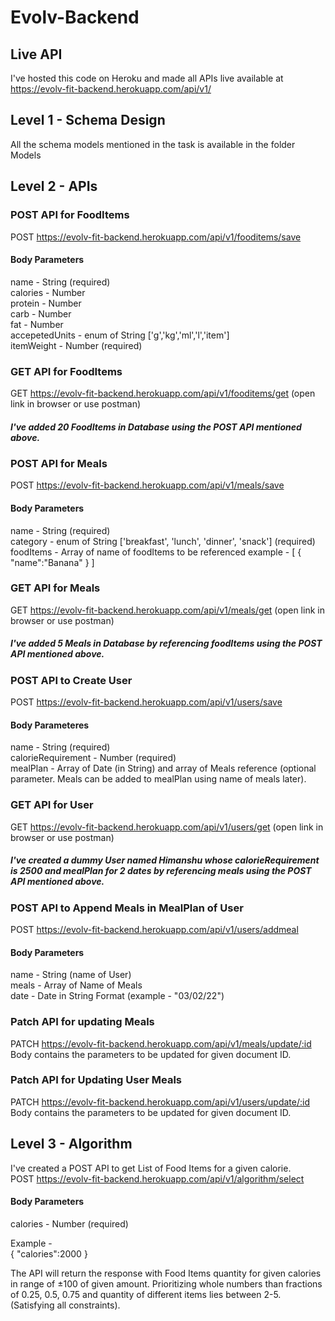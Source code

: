 # Evolv-Backend

## Live API
I've hosted this code on Heroku and made all APIs live available at https://evolv-fit-backend.herokuapp.com/api/v1/

## Level 1 - Schema Design
All the schema models mentioned in the task is available in the folder Models

## Level 2 - APIs
### POST API for FoodItems
POST https://evolv-fit-backend.herokuapp.com/api/v1/fooditems/save
#### Body Parameters
name - String (required)  
calories - Number  
protein - Number  
carb - Number  
fat - Number  
accepetedUnits - enum of String ['g','kg','ml','l','item']  
itemWeight - Number (required)  
### GET API for FoodItems
GET https://evolv-fit-backend.herokuapp.com/api/v1/fooditems/get (open link in browser or use postman)  
##### I've added 20 FoodItems in Database using the POST API mentioned above.
### POST API for Meals
POST https://evolv-fit-backend.herokuapp.com/api/v1/meals/save
#### Body Parameters
name - String (required)  
category - enum of String ['breakfast', 'lunch', 'dinner', 'snack'] (required)  
foodItems - Array of name of foodItems to be referenced 
example - 
[ 
  { 
    "name":"Banana" 
  } 
]
### GET API for Meals
GET https://evolv-fit-backend.herokuapp.com/api/v1/meals/get (open link in browser or use postman)  
##### I've added 5 Meals in Database by referencing foodItems using the POST API mentioned above.
### POST API to Create User
POST https://evolv-fit-backend.herokuapp.com/api/v1/users/save
#### Body Parameteres
name - String (required)  
calorieRequirement - Number (required)  
mealPlan - Array of Date (in String) and array of Meals reference (optional parameter. Meals can be added to mealPlan using name of meals later). 
### GET API for User
GET https://evolv-fit-backend.herokuapp.com/api/v1/users/get (open link in browser or use postman)  
##### I've created a dummy User named Himanshu whose calorieRequirement is 2500 and mealPlan for 2 dates by referencing meals using the POST API mentioned above.
### POST API to Append Meals in MealPlan of User
POST https://evolv-fit-backend.herokuapp.com/api/v1/users/addmeal
#### Body Parameters
name - String (name of User)  
meals - Array of Name of Meals  
date - Date in String Format (example - "03/02/22") 
### Patch API for updating Meals
PATCH https://evolv-fit-backend.herokuapp.com/api/v1/meals/update/:id  
Body contains the parameters to be updated for given document ID.
### Patch API for Updating User Meals
PATCH https://evolv-fit-backend.herokuapp.com/api/v1/users/update/:id  
Body contains the parameters to be updated for given document ID.
## Level 3 - Algorithm
I've created a POST API to get List of Food Items for a given calorie.  
POST https://evolv-fit-backend.herokuapp.com/api/v1/algorithm/select
#### Body Parameters
calories - Number (required) 

Example -   
{ "calories":2000 }

The API will return the response with Food Items quantity for given calories in range of ±100 of given amount. Prioritizing whole numbers than fractions of 0.25, 0.5, 0.75 and quantity of different items lies between 2-5. (Satisfying all constraints).
